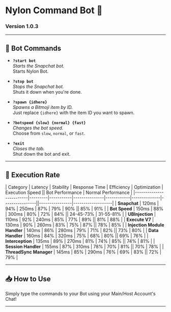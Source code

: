 # Nylon Command Bot 🚀

### **Version 1.0.3**

---

## 📜 Bot Commands

- **`?start bot`**  
  _Starts the Snapchat bot._  
  Starts Nylon Bot.

- **`?stop bot`**  
  _Stops the Snapchat bot._  
  Shuts it down when you're done.

- **`?spawn {idhere}`**  
  _Spawns a Bitmoji item by ID._  
  Just replace `{idhere}` with the item ID you want to spawn.

- **`?botspeed {slow} {normal} {fast}`**  
  _Changes the bot speed._  
  Choose from `slow`, `normal`, or `fast`.

- **`?exit`**  
  _Closes the tab._  
  Shut down the bot and exit.

---

## 🎨 Execution Rate

| Category                | Latency | Stability | Response Time | Efficiency | Optimization | Execution Speed || Bot Performance | Normal Performance |
|-------------------------|---------|-----------|---------------|------------|--------------|----------------||----------------|-------------------|
| **Snapchat**           | 120ms   | 94%       | 250ms         | 87%        | 79%          | 90%            || 85%            | 91%              |
| **Bot Speed**          | 150ms   | 88%       | 300ms         | 80%        | 72%          | 84%            || 24-45-73%      | 31-55-81%        |
| **UBInjection**        | 110ms   | 92%       | 240ms         | 85%        | 77%          | 89%            || 81%            | 88%              |
| **Execute V7**   | 130ms   | 90%       | 260ms         | 83%        | 75%          | 87%            || 78%            | 85%              |
| **Injection Module Handler**      | 140ms   | 86%       | 280ms         | 79%        | 71%          | 82%            || 73%            | 80%              |
| **Data Handler**    | 160ms   | 84%       | 320ms         | 75%        | 68%          | 80%            || 69%            | 76%              |
| **Interception** | 135ms   | 89%       | 270ms         | 81%        | 74%          | 85%            || 74%            | 81%              |
| **Session Handler**    | 155ms   | 87%       | 310ms         | 78%        | 70%          | 81%            || 70%            | 78%              |
| **ThreadSync Manager** | 145ms   | 85%       | 290ms         | 76%        | 69%          | 83%            || 72%            | 79%              |

---



## 📥 How to Use

Simply type the commands to your Bot using your Main/Host Account's Chat!

---

